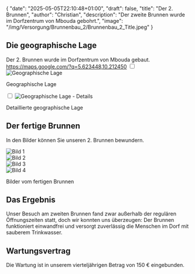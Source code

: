 {
    "date": "2025-05-05T22:10:48+01:00",
    "draft": false,
    "title": "Der 2. Brunnen",
    "author": "Christian",
    "description": "Der zweite Brunnen wurde im Dorfzentrum von Mbouda gebohrt.",
    "image": "/img/Versorgung/Brunnenbau_2/Brunnenbau_2_Title.jpeg"
}

## Die geographische Lage
Der 2. Brunnen wurde im Dorfzentrum von Mbouda gebaut.  
https://maps.google.com/?q=5.623448,10.212450
<input type="checkbox" id="expand-image1" />
<label for="expand-image1">
  <img class="img-centered" src="/img/Versorgung/Brunnenbau_2/GeographischeLage_Kamerun.png#imagemd"     alt="Geographische Lage" />
</label>
<p class="img-caption">Geographische Lage</p>
<input type="checkbox" id="expand-image2" />
<label for="expand-image2">
  <img class="img-centered" src="/img/Versorgung/Brunnenbau_2/GeographischeLage_Details.png#imagemd"     alt="Geographische Lage - Details" />
</label>
<p class="img-caption">Detaillierte geographische Lage</p>

## Der fertige Brunnen
In den Bilder können Sie unseren 2. Brunnen bewundern.
<div class="swiper-container swiper-container-portrait">
  <div class="swiper-wrapper">
    <div class="swiper-slide">
        <img src="/img/Versorgung/Brunnenbau_1/Brunnen (1).jpeg" alt="Bild 1" />
    </div>
    <div class="swiper-slide">
        <img src="/img/Versorgung/Brunnenbau_1/Brunnen (2).jpeg" alt="Bild 2" />
    </div>
    <div class="swiper-slide">
        <img src="/img/Versorgung/Brunnenbau_1/Brunnen (3).jpeg" alt="Bild 3" />
    </div>
    <div class="swiper-slide">
        <img src="/img/Versorgung/Brunnenbau_1/Brunnen (4).jpeg" alt="Bild 4" />
    </div>
  </div>
  <!-- Navigation -->
  <div class="swiper-button-prev"></div>
  <div class="swiper-button-next"></div>
  <div class="swiper-pagination"></div>
</div>
<p class="img-caption">Bilder vom fertigen Brunnen</p>

## Das Ergebnis
Unser Besuch am zweiten Brunnen fand zwar außerhalb der regulären Öffnungszeiten statt,
doch wir konnten uns überzeugen: Der Brunnen funktioniert einwandfrei und versorgt zuverlässig die Menschen im Dorf mit sauberem Trinkwasser.

## Wartungsvertrag
Die Wartung ist in unserem vierteljährigen Betrag von 150 € eingebunden.
<br>
<br>